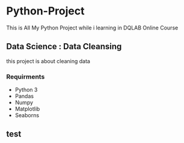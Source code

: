 # Python-Project
This is All My Python Project while i learning in DQLAB Online Course

## Data Science : Data Cleansing
this project is about cleaning data

### Requirments
* Python 3
* Pandas
* Numpy
* Matplotlib
* Seaborns

## test

